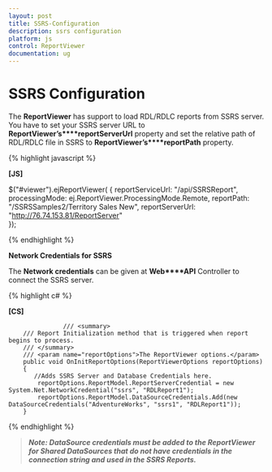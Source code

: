 ```yaml
---
layout: post
title: SSRS-Configuration
description: ssrs configuration
platform: js
control: ReportViewer
documentation: ug
---
```


# SSRS Configuration

The **ReportViewer** has support to load RDL/RDLC reports from SSRS server. You have to set your SSRS server URL to **ReportViewer’s****reportServerUrl** property and set the relative path of RDL/RDLC file in SSRS to **ReportViewer’s****reportPath** property. 

{% highlight javascript %}

**[JS]**

$("#viewer").ejReportViewer(
                {
                    reportServiceUrl: "/api/SSRSReport",
                    processingMode: ej.ReportViewer.ProcessingMode.Remote,
                    reportPath: "/SSRSSamples2/Territory Sales New",
                    reportServerUrl: "http://76.74.153.81/ReportServer"                    
                });


{% endhighlight %}



**Network Credentials for SSRS**

The **Network credentials** can be given at **Web****API** Controller to connect the SSRS server.

{% highlight c# %}

**[CS]**

                   /// <summary>
        /// Report Initialization method that is triggered when report begins to process.
        /// </summary>
        /// <param name="reportOptions">The ReportViewer options.</param>
        public void OnInitReportOptions(ReportViewerOptions reportOptions)
        {
           //Adds SSRS Server and Database Credentials here.
            reportOptions.ReportModel.ReportServerCredential = new System.Net.NetworkCredential("ssrs", "RDLReport1");
            reportOptions.ReportModel.DataSourceCredentials.Add(new DataSourceCredentials("AdventureWorks", "ssrs1", "RDLReport1"));
        }


{% endhighlight %}



>_**Note: DataSource credentials must be added to the ReportViewer for Shared DataSources that do not have credentials in the connection string and used in the SSRS Reports.**_



